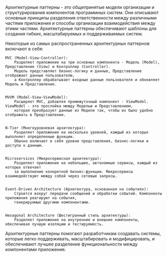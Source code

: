 Архитектурные паттерны - это общепринятые модели организации и структурирования компонентов программных систем.
Они описывают основные принципы разделения ответственности между различными частями приложения
и способы организации взаимодействия между этими частями. Архитектурные паттерны обеспечивают шаблоны
для создания гибких, масштабируемых и поддерживаемых систем.


Некоторые из самых распространенных архитектурных паттернов включают в себя:

    MVC (Model-View-Controller):
        Разделяет приложение на три основных компонента - Модель (Model), Представление (View) и Контроллер (Controller).
        Модель представляет бизнес-логику и данные, Представление отображает данные пользователю,
        а Контроллер обрабатывает входные данные пользователя и обновляет Модель и Представление.


    MVVM (Model-View-ViewModel):
        Расширяет MVC, добавляя промежуточный компонент - ViewModel. ViewModel - это прослойка между Моделью и Представлением,
        которая преобразует данные из Модели так, чтобы их было удобно отображать в Представлении.


    N-Tier (Многоуровневая архитектура):
        Разделяет приложение на несколько уровней, каждый из которых выполняет определенные функции.
        Обычно включает в себя уровни представления, бизнес-логики и доступа к данным.


    Microservices (Микросервисная архитектура):
        Разделяет приложение на небольшие, автономные сервисы, каждый из которых отвечает
        за выполнение конкретной бизнес-функции. Микросервисы взаимодействуют между собой через сетевые запросы.


    Event-Driven Architecture (Архитектура, основанная на событиях):
        Строится вокруг передачи сообщений и обработки событий. Компоненты приложения реагируют на события,
        генерируемые другими компонентами.


    Hexagonal Architecture (Шестигранный стиль архитектуры):
        Разделяет приложение на внутренние и внешние компоненты, обеспечивая лучшую изоляцию и тестируемость.


Архитектурные паттерны помогают разработчикам создавать системы, которые легко поддерживать,
масштабировать и модифицировать, и обеспечивают лучшее разделение функциональности между компонентами приложения.
